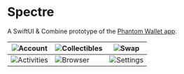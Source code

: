 # Spectre
A SwiftUI &amp; Combine prototype of the [Phantom Wallet app](https://phantom.app).

| ![Account](https://user-images.githubusercontent.com/545146/215915704-5393e89c-7c76-4e87-87cd-f990c05e9cf9.png) | ![Collectibles](https://user-images.githubusercontent.com/545146/215915759-9fc1421a-e102-4655-a7c0-1d3622aca526.png) | ![Swap](https://user-images.githubusercontent.com/545146/215915770-686f5069-536c-4cda-a91a-a0cc702af42c.png) |
| - | - | - |
| ![Activities](https://user-images.githubusercontent.com/545146/215915745-1e1b1853-eb87-419b-aa1f-efb8c7d8816c.png) | ![Browser](https://user-images.githubusercontent.com/545146/215915755-727ef10a-dad4-495b-ba56-82e282629c60.png) | ![Settings](https://user-images.githubusercontent.com/545146/215915765-d87636c8-6273-4cf2-a902-288600b2b928.png) |
